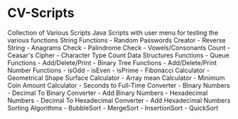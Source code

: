 # CV-Scripts
Collection of Various Scripts
Java Scripts with user menu for testing the various functions
  String Functions
    - Random Passwords Creator
    - Reverse String
    - Anagrams Check
    - Palindrome Check
    - Vowels/Consonants Count
    - Ceasar's Cipher
    - Character Type Count
  Data Structures Functions
    - Queue Functions
        - Add/Delete/Print
    - Binary Tree Functions
        - Add/Delete/Print
  Number Functions
    - isOdd
    - isEven
    - isPrime
    - Fibonacci Calculator
    - Geometrical Shape Surface Calculator
    - Array mean Calculator
    - Minimum Coin Amount Calculator
    - Seconds to Full-Time Converter
    - Binary Numbers
      - Decimal To Binary Converter
      - Add Binary Numbers
    - Hexadecimal Numbers
      - Decimal To Hexadecimal Converter
      - Add Hexadecimal Numbers
  Sorting Algorithms
    - BubbleSort
    - MergeSort
    - InsertionSort
    - QuickSort
